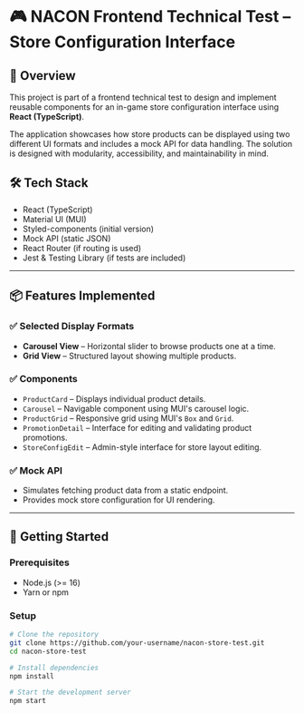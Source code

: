 # 🎮 NACON Frontend Technical Test – Store Configuration Interface

## 🧭 Overview

This project is part of a frontend technical test to design and implement reusable components for an in-game store configuration interface using **React (TypeScript)**.

The application showcases how store products can be displayed using two different UI formats and includes a mock API for data handling. The solution is designed with modularity, accessibility, and maintainability in mind.

## 🛠️ Tech Stack

- React (TypeScript)
- Material UI (MUI)
- Styled-components (initial version)
- Mock API (static JSON)
- React Router (if routing is used)
- Jest & Testing Library (if tests are included)

---

## 📦 Features Implemented

### ✅ Selected Display Formats

- **Carousel View** – Horizontal slider to browse products one at a time.
- **Grid View** – Structured layout showing multiple products.

### ✅ Components

- `ProductCard` – Displays individual product details.
- `Carousel` – Navigable component using MUI's carousel logic.
- `ProductGrid` – Responsive grid using MUI's `Box` and `Grid`.
- `PromotionDetail` – Interface for editing and validating product promotions.
- `StoreConfigEdit` – Admin-style interface for store layout editing.

### ✅ Mock API

- Simulates fetching product data from a static endpoint.
- Provides mock store configuration for UI rendering.

---

## 🚀 Getting Started

### Prerequisites

- Node.js (>= 16)
- Yarn or npm

### Setup

```bash
# Clone the repository
git clone https://github.com/your-username/nacon-store-test.git
cd nacon-store-test

# Install dependencies
npm install

# Start the development server
npm start
```
